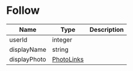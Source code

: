 Follow
=

|Name|Type|Description|
|----|----|-----------|
|userId|integer||
|displayName|string||
|displayPhoto|[PhotoLinks](https://github.com/zazzlife/api-docs/blob/master/objects/PhotoLinks.md)||
